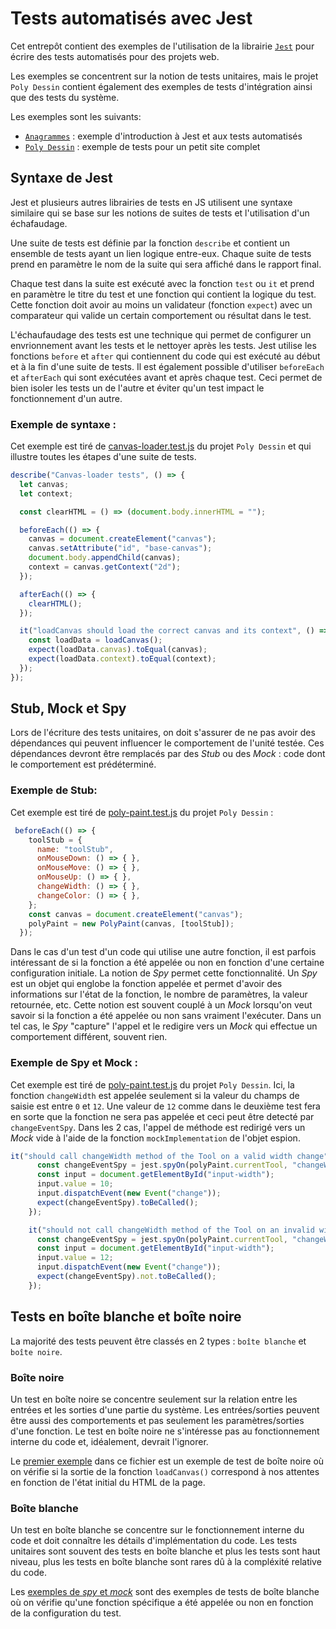 # Tests automatisés avec Jest

Cet entrepôt contient des exemples de l'utilisation de la librairie [`Jest`](https://jestjs.io/) pour écrire des tests automatisés pour des projets web.

Les exemples se concentrent sur la notion de tests unitaires, mais le projet `Poly Dessin` contient également des exemples de tests d'intégration ainsi que des tests du système.

Les exemples sont les suivants:
- [`Anagrammes`](./anagram/README.MD) : exemple d'introduction à Jest et aux tests automatisés
- [`Poly Dessin`](./polydessin/README.MD) : exemple de tests pour un petit site complet

## Syntaxe de Jest

Jest et plusieurs autres librairies de tests en JS utilisent une syntaxe similaire qui se base sur les notions de suites de tests et l'utilisation d'un échafaudage.

Une suite de tests est définie par la fonction `describe` et contient un ensemble de tests ayant un lien logique entre-eux. Chaque suite de tests prend en paramètre le nom de la suite qui sera affiché dans le rapport final.

Chaque test dans la suite est exécuté avec la fonction `test` ou `it` et prend en paramètre le titre du test et une fonction qui contient la logique du test. Cette fonction doit avoir au moins un validateur (fonction `expect`) avec un comparateur qui valide un certain comportement ou résultat dans le test.

L'échaufaudage des tests est une technique qui permet de configurer un envrionnement avant les tests et le nettoyer après les tests. Jest utilise les fonctions `before` et `after` qui contiennent du code qui est exécuté au début et à la fin d'une suite de tests. Il est également possible d'utiliser `beforeEach` et `afterEach` qui sont exécutées avant et après chaque test. Ceci permet de bien isoler les tests un de l'autre et éviter qu'un test impact le fonctionnement d'un autre.

### Exemple de syntaxe :

Cet exemple est tiré de [canvas-loader.test.js](./polydessin/tests/canvas-loader.test.js) du projet `Poly Dessin` et qui illustre toutes les étapes d'une suite de tests.

```js
describe("Canvas-loader tests", () => {
  let canvas;
  let context;

  const clearHTML = () => (document.body.innerHTML = "");

  beforeEach(() => {
    canvas = document.createElement("canvas");
    canvas.setAttribute("id", "base-canvas");
    document.body.appendChild(canvas);
    context = canvas.getContext("2d");
  });

  afterEach(() => {
    clearHTML();
  });

  it("loadCanvas should load the correct canvas and its context", () => {
    const loadData = loadCanvas();
    expect(loadData.canvas).toEqual(canvas);
    expect(loadData.context).toEqual(context);
  });
});
```

## Stub, Mock et Spy

Lors de l'écriture des tests unitaires, on doit s'assurer de ne pas avoir des dépendances qui peuvent influencer le comportement de l'unité testée. Ces dépendances devront être remplacés par des _Stub_  ou des _Mock_ : code dont le comportement est prédéterminé.
### Exemple de Stub:

Cet exemple est tiré de [poly-paint.test.js](./polydessin/tests/poly-pain.test.js) du projet `Poly Dessin` :

```js
 beforeEach(() => {
    toolStub = {
      name: "toolStub",
      onMouseDown: () => { },
      onMouseMove: () => { },
      onMouseUp: () => { },
      changeWidth: () => { },
      changeColor: () => { },
    };
    const canvas = document.createElement("canvas");
    polyPaint = new PolyPaint(canvas, [toolStub]);
  });
```

Dans le cas d'un test d'un code qui utilise une autre fonction, il est parfois intéressant de si la fonction a été appelée ou non en fonction d'une certaine configuration initiale. La notion de _Spy_ permet cette fonctionnalité. Un _Spy_ est un objet qui englobe la fonction appelée et permet d'avoir des informations sur l'état de la fonction, le nombre de paramètres, la valeur retournée, etc. Cette notion est souvent couplé à un _Mock_ lorsqu'on veut savoir si la fonction a été appelée ou non sans vraiment l'exécuter. Dans un tel cas, le _Spy_ "capture" l'appel et le redigire vers un _Mock_ qui effectue un comportement différent, souvent rien.

### Exemple de Spy et Mock :
Cet exemple est tiré de [poly-paint.test.js](./polydessin/tests/poly-pain.test.js) du projet `Poly Dessin`. Ici, la fonction `changeWidth` est appelée seulement si la valeur du champs de saisie est entre `0` et `12`. Une valeur de `12` comme dans le deuxième test fera en sorte que la fonction ne sera pas appelée et ceci peut être detecté par `changeEventSpy`. Dans les 2 cas, l'appel de méthode est redirigé vers un _Mock_ vide à l'aide de la fonction `mockImplementation` de l'objet espion.

```js
it("should call changeWidth method of the Tool on a valid width change", () => {
      const changeEventSpy = jest.spyOn(polyPaint.currentTool, "changeWidth").mockImplementation(() => { });
      const input = document.getElementById("input-width");
      input.value = 10;
      input.dispatchEvent(new Event("change"));
      expect(changeEventSpy).toBeCalled();
    });

    it("should not call changeWidth method of the Tool on an invalid width change", () => {
      const changeEventSpy = jest.spyOn(polyPaint.currentTool, "changeWidth").mockImplementation(() => { });
      const input = document.getElementById("input-width");
      input.value = 12;
      input.dispatchEvent(new Event("change"));
      expect(changeEventSpy).not.toBeCalled();
    });
```

## Tests en boîte blanche et boîte noire

La majorité des tests peuvent être classés en 2 types : `boîte blanche` et `boîte noire`. 

### Boîte noire

Un test en boîte noire se concentre seulement sur la relation entre les entrées et les sorties d'une partie du système. Les entrées/sorties peuvent être aussi des comportements et pas seulement les paramètres/sorties d'une fonction. Le test en boîte noire ne s'intéresse pas au fonctionnement interne du code et, idéalement, devrait l'ignorer. 

Le [premier exemple](#exemple-de-syntaxe-) dans ce fichier est un exemple de test de boîte noire où on vérifie si la sortie de la fonction `loadCanvas()` correspond à nos attentes en fonction de l'état initial du HTML de la page.

### Boîte blanche

Un test en boîte blanche se concentre sur le fonctionnement interne du code et doit connaître les détails d'implémentation du code. Les tests unitaires sont souvent des tests en boîte blanche et plus les tests sont haut niveau, plus les tests en boîte blanche sont rares dû à la compléxité relative du code.

Les [exemples de _spy_ et _mock_](#exemple-de-spy-et-mock-) sont des exemples de tests de boîte blanche où on vérifie qu'une fonction spécifique a été appelée ou non en fonction de la configuration du test.